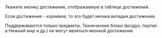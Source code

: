 Укажите иконку достижения, отображаемую в таблице достижений.

Если достижение - корневое, то это будет иконка вкладки достижения.

Поддерживаются только предметы. Технические блоки (воздух, портал в Нижний мир и др.) не могут являться иконкой достижения.
